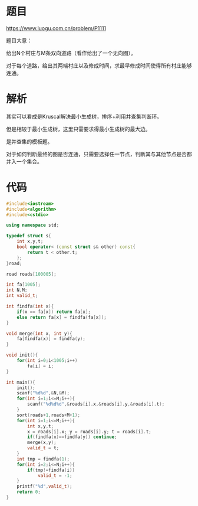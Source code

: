 # 题目

https://www.luogu.com.cn/problem/P1111

题目大意：

给出N个村庄与M条双向道路（看作给出了一个无向图）。

对于每个道路，给出其两端村庄以及修成时间，求最早修成时间使得所有村庄能够连通。

# 解析

其实可以看成是Kruscal解决最小生成树，排序+利用并查集判断环。

但是相较于最小生成树，这里只需要求得最小生成树的最大边。

是并查集的模板题。

对于如何判断最终的图是否连通，只需要选择任一节点，判断其与其他节点是否都并入一个集合。

# 代码

```cpp
#include<iostream>
#include<algorithm>
#include<cstdio>

using namespace std;

typedef struct s{
    int x,y,t;
    bool operator< (const struct s& other) const{
        return t < other.t;
    };
}road;

road roads[100005];

int fa[1005];
int N,M;
int valid_t;

int findfa(int x){
    if(x == fa[x]) return fa[x];
    else return fa[x] = findfa(fa[x]);
}

void merge(int x, int y){
    fa[findfa(x)] = findfa(y);
}

void init(){
    for(int i=0;i<1005;i++)
        fa[i] = i;
}

int main(){
    init();
    scanf("%d%d",&N,&M);
    for(int i=1;i<=M;i++){
        scanf("%d%d%d",&roads[i].x,&roads[i].y,&roads[i].t);
    }
    sort(roads+1,roads+M+1);
    for(int i=1;i<=M;i++){
        int x,y,t;
        x = roads[i].x; y = roads[i].y; t = roads[i].t;
        if(findfa(x)==findfa(y)) continue;
        merge(x,y);
        valid_t = t;
    }
    int tmp = findfa(1);
    for(int i=2;i<=N;i++){
        if(tmp!=findfa(i))
            valid_t = -1;
    }
    printf("%d",valid_t);
    return 0;
}
```

